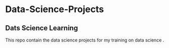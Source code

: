 # Data-Science-Projects

## Dats Science Learning


This repo contain the data science projects for my training on data science .


